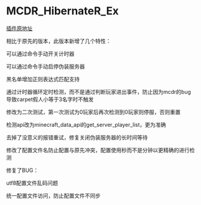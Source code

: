 # MCDR_HibernateR_Ex

[插件原地址](https://github.com/HIM049/MCDR_HibernateR/)

相比于原先的版本，此版本新增了几个特性：

可以通过命令手动开关计时器

可以通过命令手动启停伪装服务器

黑名单增加正则表达式匹配支持

通过计时器循环定时检测，而不是通过判断玩家进出事件，防止因为mcdr的bug导致carpet假人小等于3名字时不触发

修改为二次测试，第一次测试为0玩家后再次检测到0玩家则停服，否则重置

检测api改为minecraft_data_api的get_server_player_list，更为准确

去掉了没意义的报错重试，修复关闭伪装服务器的长时间等待

修改了配置文件名防止配置与原先冲突，配置使用秒而不是分钟以更精确的进行检测

修复了BUG：

utf8配置文件乱码问题

统一配置文件访问，防止配置文件不同步
